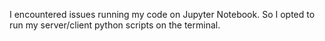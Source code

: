 I encountered issues running my code on Jupyter Notebook.  So I opted to run my server/client python scripts on the terminal.
